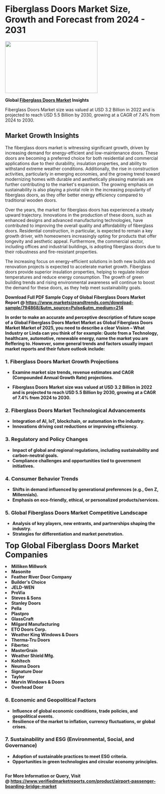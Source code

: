 <H1>Fiberglass Doors Market Size, Growth and Forecast from 2024 - 2031</H1><img class="aligncenter size-medium wp-image-584254" src="https://thirdeyenews.in/wp-content/uploads/2024/09/Global-Market-Research-300x168.jpeg" alt="" width="300" height="168" /><p><strong>Global&nbsp;<a href="https://www.marketsizeandtrends.com/download-sample/794868/&amp;utm_source=Pulse&amp;utm_medium=214">Fiberglass Doors Market</a> Insights</strong></p><p>Fiberglass Doors Market size was valued at USD 3.2 Billion in 2022 and is projected to reach USD 5.5 Billion by 2030, growing at a CAGR of 7.4% from 2024 to 2030.</p><p><h2>Market Growth Insights</h2> <p>The fiberglass doors market is witnessing significant growth, driven by increasing demand for energy-efficient and low-maintenance doors. These doors are becoming a preferred choice for both residential and commercial applications due to their durability, insulation properties, and ability to withstand extreme weather conditions. Additionally, the rise in construction activities, particularly in emerging economies, and the growing trend toward modernizing homes with durable and aesthetically pleasing materials are further contributing to the market's expansion. The growing emphasis on sustainability is also playing a pivotal role in the increasing popularity of fiberglass doors, as they offer better energy efficiency compared to traditional wooden doors.</p> <p><strong></strong></p> <p>Over the years, the market for fiberglass doors has experienced a steady upward trajectory. Innovations in the production of these doors, such as enhanced designs and advanced manufacturing technologies, have contributed to improving the overall quality and affordability of fiberglass doors. Residential construction, in particular, is expected to remain a key growth driver, with homeowners increasingly opting for products that offer longevity and aesthetic appeal. Furthermore, the commercial sector, including offices and industrial buildings, is adopting fiberglass doors due to their robustness and fire-resistant properties.</p> <p>The increasing focus on energy-efficient solutions in both new builds and renovation projects is expected to accelerate market growth. Fiberglass doors provide superior insulation properties, helping to regulate indoor temperatures and reduce energy consumption. The growth of green building trends and rising environmental awareness will continue to boost the demand for these doors, as they help meet sustainability goals.</p> <p><strong></p><p><span class=""><strong>Download Full PDF Sample Copy of Global Fiberglass Doors Market Report</strong> @ <a href="https://www.marketsizeandtrends.com/download-sample/794868/&amp;utm_source=Pulse&amp;utm_medium=214" target="_blank">https://www.marketsizeandtrends.com/download-sample/794868/&amp;utm_source=Pulse&amp;utm_medium=214</a></span></p><p>In order to make an accurate and perceptive description of future scope of a Global&nbsp;Fiberglass Doors Market Market as Global&nbsp;Fiberglass Doors Market Market of 2025, you need to describe a clear Vision &ndash; What Industry or Linda can you think of for example: Quote from a Technology, healthcare, automotive, renewable energy, name the market you are Reffering to. However, some general trends and factors usually impact market reports and their future outlook include:</p><h3>1.&nbsp;<strong>Fiberglass Doors Market Growth Projections</strong></h3><ul><li>Examine market size trends, revenue estimates and CAGR (Compounded Annual Growth Rate) projections.</li><li><p>Fiberglass Doors Market size was valued at USD 3.2 Billion in 2022 and is projected to reach USD 5.5 Billion by 2030, growing at a CAGR of 7.4% from 2024 to 2030.</p></li></ul><h3>2.&nbsp;<strong>Fiberglass Doors Market Technological Advancements</strong></h3><ul><li>Integration of AI, IoT, blockchain, or automation in the industry.</li><li>Innovations driving cost reductions or improving efficiency.</li></ul><h3>3.&nbsp;<strong>Regulatory and Policy Changes</strong></h3><ul><li>Impact of global and regional regulations, including sustainability and carbon-neutral goals.</li><li>Compliance challenges and opportunities tied to government initiatives.</li></ul><h3>4.&nbsp;<strong>Consumer Behavior Trends</strong></h3><ul><li>Shifts in demand influenced by generational preferences (e.g., Gen Z, Millennials).</li><li>Emphasis on eco-friendly, ethical, or personalized products/services.</li></ul><h3>5.&nbsp;<strong>Global Fiberglass Doors Market Competitive Landscape</strong></h3><ul><li>Analysis of key players, new entrants, and partnerships shaping the industry.</li><li>Strategies for differentiation and market penetration.</li></ul><p data-pm-slice="1 1 []"><span style="color: inherit; font-family: inherit; font-size: 25px;">Top Global Fiberglass Doors Market Companies</span></p><div class="" data-test-id=""><p><li>Milliken Millwork</li><li> Masonite</li><li> Feather River Door Company</li><li> Builder's Choice</li><li> JELD-WEN</li><li> ProVia</li><li> Steves & Sons</li><li> Stanley Doors</li><li> Pella</li><li> Plastpro</li><li> GlassCraft</li><li> Milgard Manufacturing</li><li> ETO Doors Corp.</li><li> Weather King Windows & Doors</li><li> Therma-Tru Doors</li><li> Fibertec</li><li> MasterGrain</li><li> Weather Shield Mfg.</li><li> Kohltech</li><li> Neuma Doors</li><li> Signature Door</li><li> Taylor</li><li> Marvin Windows & Doors</li><li> Overhead Door</li></p></div><h3>6.&nbsp;<strong>Economic and Geopolitical Factors</strong></h3><ul><li>Influence of global economic conditions, trade policies, and geopolitical events.</li><li>Resilience of the market to inflation, currency fluctuations, or global crises.</li></ul><h3>7.&nbsp;<strong>Sustainability and ESG (Environmental, Social, and Governance)</strong></h3><ul><li>Adoption of sustainable practices to meet ESG criteria.</li><li>Opportunities in green technologies and circular economy principles.</li></ul><h2><strong style="font-size: 14px;">For More Information or Query, Visit @&nbsp;</strong><a style="background-color: #ffffff; font-size: 14px;" href="https://www.marketsizeandtrends.com/report/fiberglass-doors-market/" target="_blank">https://www.verifiedmarketreports.com/product/airport-passenger-boarding-bridge-market</a></h2>
